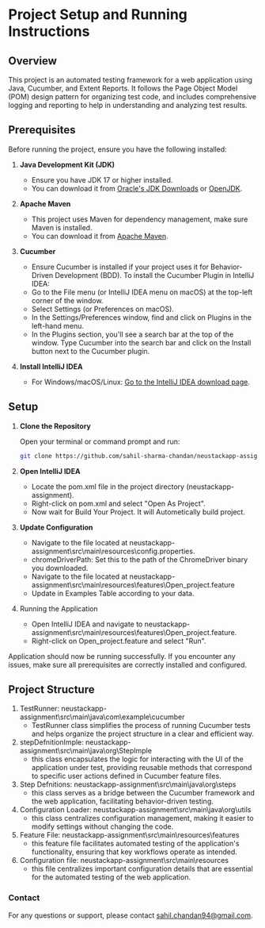 # Project Setup and Running Instructions

## Overview
This project is an automated testing framework for a web application using Java, Cucumber, and Extent Reports. It follows the Page Object Model (POM) design pattern for organizing test code, and includes comprehensive logging and reporting to help in understanding and analyzing test results.
## Prerequisites

Before running the project, ensure you have the following installed:

1. **Java Development Kit (JDK)**
    - Ensure you have JDK 17 or higher installed.
    - You can download it from [Oracle's JDK Downloads](https://www.oracle.com/java/technologies/javase-downloads.html) or [OpenJDK](https://openjdk.java.net/).

2. **Apache Maven**
    - This project uses Maven for dependency management, make sure Maven is installed.
    - You can download it from [Apache Maven](https://maven.apache.org/download.cgi).

3. **Cucumber**
    - Ensure Cucumber is installed if your project uses it for Behavior-Driven Development (BDD). To install the Cucumber Plugin in IntelliJ IDEA:
    - Go to the File menu (or IntelliJ IDEA menu on macOS) at the top-left corner of the window.
    - Select Settings (or Preferences on macOS).
    - In the Settings/Preferences window, find and click on Plugins in the left-hand menu.
    - In the Plugins section, you'll see a search bar at the top of the window. Type Cucumber into the search bar and click on the Install button next to the Cucumber plugin.

4. **Install IntelliJ IDEA**
    - For Windows/macOS/Linux: [Go to the IntelliJ IDEA download page](https://www.jetbrains.com/idea/download/?section=windows).



## Setup

1. **Clone the Repository**

   Open your terminal or command prompt and run:

   ```sh
   git clone https://github.com/sahil-sharma-chandan/neustackapp-assignment.git
   ```

2. **Open IntelliJ IDEA**
   - Locate the pom.xml file in the project directory (neustackapp-assignment).
   - Right-click on pom.xml and select "Open As Project".
   - Now wait for Build Your Project. It will Autometically build project.

3. **Update Configuration**
   - Navigate to the file located at neustackapp-assignment\src\main\resources\config.properties.
   - chromeDriverPath: Set this to the path of the ChromeDriver binary you downloaded.
   - Navigate to the file located at neustackapp-assignment\src\main\resources\features\Open_project.feature
   - Update in Examples Table according to your data.
4. Running the Application
   - Open IntelliJ IDEA and navigate to neustackapp-assignment\src\main\resources\features\Open_project.feature.
   - Right-click on Open_project.feature and select "Run".

Application should now be running successfully. If you encounter any issues, make sure all prerequisites are correctly installed and configured.

## Project Structure

1. TestRunner: neustackapp-assignment\src\main\java\com\example\cucumber
   - TestRunner class simplifies the process of running Cucumber tests and helps organize the project structure in a clear and efficient way.
2. stepDefnitionImple: neustackapp-assignment\src\main\java\org\StepImple
   - this class encapsulates the logic for interacting with the UI of the application under test, providing reusable methods that correspond to specific user actions defined in Cucumber feature files.
3. Step Defnitions: neustackapp-assignment\src\main\java\org\steps
   - this class serves as a bridge between the Cucumber framework and the web application, facilitating behavior-driven testing.
4. Configuration Loader: neustackapp-assignment\src\main\java\org\utils
   - this class centralizes configuration management, making it easier to modify settings without changing the code.
5. Feature File: neustackapp-assignment\src\main\resources\features
   - this feature file facilitates automated testing of the application's functionality, ensuring that key workflows operate as intended.
6. Configuration file:  neustackapp-assignment\src\main\resources
   - this file centralizes important configuration details that are essential for the automated testing of the web application.

### Contact
For any questions or support, please contact [sahil.chandan94@gmail.com](sahil.chandan94@gmail.com).
